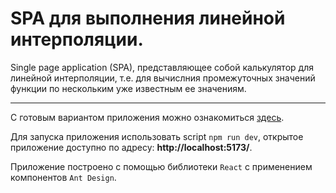 # SPA для выполнения линейной интерполяции.

Single page application (SPA), представляющее собой калькулятор для линейной интерполяции, т.е. для вычислния промежуточных значений функции по нескольким уже известным ее значениям.

---

С готовым вариантом приложения можно ознакомиться [здесь](https://rotckinan.github.io/linear-interpolation/). <br/>

Для запуска приложения использовать script `npm run dev`, открытое приложение доступно по адресу: **http://localhost:5173/**.

Приложение построено с помощью библиотеки `React` с применением компонентов `Ant Design`.